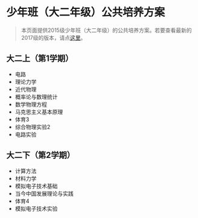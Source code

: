 # 少年班（大二年级）公共培养方案
> 本页面提供2015级少年班（大二年级）的公共培养方案。若要查看最新的2017级的版本，请点[这里](/program/shaonianban-2017)。

## 大二上（第1学期）
- 电路
- 理论力学
- 近代物理
- 概率论与数理统计
- 数学物理方程
- 马克思主义基本原理
- 体育3
- 综合物理实验2
- 电路实验

## 大二下（第2学期）
- 计算方法
- 材料力学
- 模拟电子技术基础
- 当今中国发展理论与实践
- 体育4
- 模拟电子技术实验
